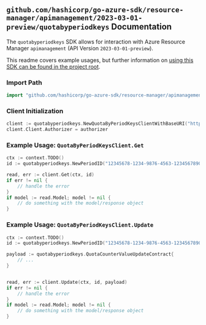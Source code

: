 
## `github.com/hashicorp/go-azure-sdk/resource-manager/apimanagement/2023-03-01-preview/quotabyperiodkeys` Documentation

The `quotabyperiodkeys` SDK allows for interaction with Azure Resource Manager `apimanagement` (API Version `2023-03-01-preview`).

This readme covers example usages, but further information on [using this SDK can be found in the project root](https://github.com/hashicorp/go-azure-sdk/tree/main/docs).

### Import Path

```go
import "github.com/hashicorp/go-azure-sdk/resource-manager/apimanagement/2023-03-01-preview/quotabyperiodkeys"
```


### Client Initialization

```go
client := quotabyperiodkeys.NewQuotaByPeriodKeysClientWithBaseURI("https://management.azure.com")
client.Client.Authorizer = authorizer
```


### Example Usage: `QuotaByPeriodKeysClient.Get`

```go
ctx := context.TODO()
id := quotabyperiodkeys.NewPeriodID("12345678-1234-9876-4563-123456789012", "example-resource-group", "serviceName", "quotaCounterKey", "quotaPeriodKey")

read, err := client.Get(ctx, id)
if err != nil {
	// handle the error
}
if model := read.Model; model != nil {
	// do something with the model/response object
}
```


### Example Usage: `QuotaByPeriodKeysClient.Update`

```go
ctx := context.TODO()
id := quotabyperiodkeys.NewPeriodID("12345678-1234-9876-4563-123456789012", "example-resource-group", "serviceName", "quotaCounterKey", "quotaPeriodKey")

payload := quotabyperiodkeys.QuotaCounterValueUpdateContract{
	// ...
}


read, err := client.Update(ctx, id, payload)
if err != nil {
	// handle the error
}
if model := read.Model; model != nil {
	// do something with the model/response object
}
```

